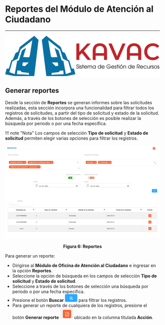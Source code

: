 # Reportes del Módulo de Atención al Ciudadano 
**********************************************

![Screenshot](img/logokavac.png#imagen)

##  Generar reportes 

Desde la sección de **Reportes** se generan informes sobre las solicitudes realizadas, esta sección incorpora una funcionalidad para filtrar todos los registros de solicitudes, a partir del tipo de solicitud y estado de la solicitud. Además, a través de los botones de selección es posible realizar la búsqueda por periodo o por una fecha específica.

!!! note "Nota"
    Los campos de selección **Tipo de solicitud** y **Estado de solicitud** permiten elegir varias opciones para filtrar los registros. 

![Screenshot](img/figure_6.png)<div style="text-align: center;font-weight: bold">Figura 6: Reportes</div>  

Para generar un reporte:

-   Dirigirse al **Módulo de Oficina de Atención al Ciudadano** e ingresar en la opción **Reportes**.
-   Seleccione la opción de búsqueda en los campos de selección **Tipo de solicitud** y **Estado de solicitud**.
-   Seleccione a través de los botones de selección una búsqueda por periodo o por una fecha específica.
-   Presione el botón **Buscar** ![Screenshot](img/search.png) para filtrar los registros.
-   Para generar un reporte de cualquiera de los registros, presione el botón **Generar reporte** ![Screenshot](img/report.png) ubicado en la columna titulada **Acción**. 























   